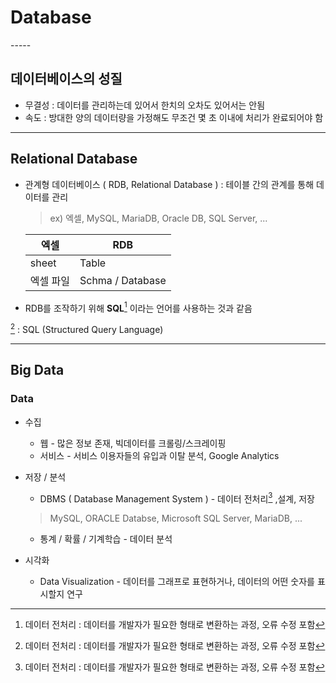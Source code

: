 # Database

<link rel="stylesheet" href="./assets/my_style.css">
-----

## 데이터베이스의 성질

-   무결성 : 데이터를 관리하는데 있어서 한치의 오차도 있어서는 안됨
-   속도 : 방대한 양의 데이터량을 가정해도 무조건 몇 초 이내에 처리가 완료되어야 함

-----

## Relational Database
-   관계형 데이터베이스 ( RDB, Relational Database ) : 테이블 간의 관계를 통해 데이터를 관리
    >   ex) 엑셀, MySQL, MariaDB, Oracle DB, SQL Server, ...
    
    | 엑셀 | RDB | 
    | --- | --- |
    | sheet | Table |
    | 엑셀 파일 | Schma / Database |
-   RDB를 조작하기 위해 **SQL**[^1] 이라는 언어를 사용하는 것과 같음

[^1] : SQL (Structured Query Language)

-----

## Big Data

### Data
-   수집
    +   웹 - 많은 정보 존재, 빅데이터를 <span>크롤링/스크레이핑</span>
    +   서비스 - 서비스 이용자들의 유입과 이탈 분석, <span>Google Analytics</span>

-   저장 / 분석
    +   DBMS ( Database Management System ) - 데이터 전처리[^1] ,설계, 저장
    >   MySQL, ORACLE Databse, Microsoft SQL Server, MariaDB, ...
    +   통계 / 확률 / 기계학습 - 데이터 분석

-   시각화
    +   Data Visualization - 데이터를 그래프로 표현하거나, 데이터의 어떤 숫자를 표시할지 연구

[^1]: 데이터 전처리 : 데이터를 개발자가 필요한 형태로 변환하는 과정, 오류 수정 포함